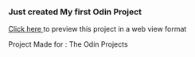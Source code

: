 ### Just created My first Odin Project

<a href="http://vjgiri.github.io/odin-recipes/">Click here </a> to preview this project in a web view format 

Project Made for : The Odin Projects

